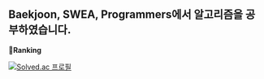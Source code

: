 ## Baekjoon, SWEA, Programmers에서 알고리즘을 공부하였습니다.
🥇**Ranking**

[![Solved.ac 프로필](http://mazassumnida.wtf/api/v2/generate_badge?boj=seanwoory)](https://solved.ac/seanwoory)
